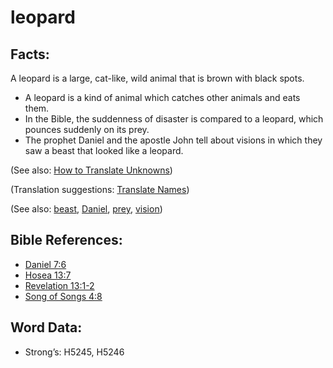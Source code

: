 # leopard

## Facts:

A leopard is a large, cat-like, wild animal that is brown with black spots.

* A leopard is a kind of animal which catches other animals and eats them.
* In the Bible, the suddenness of disaster is compared to a leopard, which pounces suddenly on its prey.
* The prophet Daniel and the apostle John tell about visions in which they saw a beast that looked like a leopard.

(See also: [How to Translate Unknowns](rc://en/ta/man/translate/translate-unknown))

(Translation suggestions: [Translate Names](rc://en/ta/man/translate/translate-names))

(See also: [beast](../other/beast.md), [Daniel](../names/daniel.md), [prey](../other/prey.md), [vision](../other/vision.md))

## Bible References:

* [Daniel 7:6](rc://en/tn/help/dan/07/06)
* [Hosea 13:7](rc://en/tn/help/hos/13/07)
* [Revelation 13:1-2](rc://en/tn/help/rev/13/01)
* [Song of Songs 4:8](rc://en/tn/help/sng/04/8)

## Word Data:

* Strong’s: H5245, H5246
